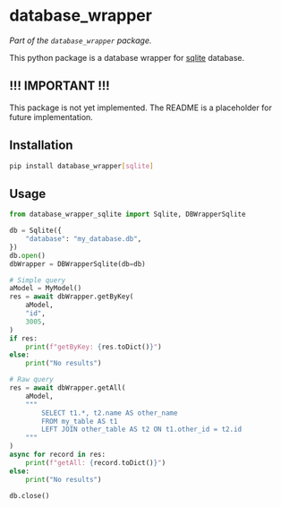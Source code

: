 # database_wrapper

_Part of the `database_wrapper` package._

This python package is a database wrapper for [sqlite](https://www.sqlite.org/) database.

## !!! IMPORTANT !!!

This package is not yet implemented. The README is a placeholder for future implementation.

## Installation

```bash
pip install database_wrapper[sqlite]
```

## Usage

```python
from database_wrapper_sqlite import Sqlite, DBWrapperSqlite

db = Sqlite({
    "database": "my_database.db",
})
db.open()
dbWrapper = DBWrapperSqlite(db=db)

# Simple query
aModel = MyModel()
res = await dbWrapper.getByKey(
    aModel,
    "id",
    3005,
)
if res:
    print(f"getByKey: {res.toDict()}")
else:
    print("No results")

# Raw query
res = await dbWrapper.getAll(
    aModel,
    """
        SELECT t1.*, t2.name AS other_name
        FROM my_table AS t1
        LEFT JOIN other_table AS t2 ON t1.other_id = t2.id
    """
)
async for record in res:
    print(f"getAll: {record.toDict()}")
else:
    print("No results")

db.close()
```
